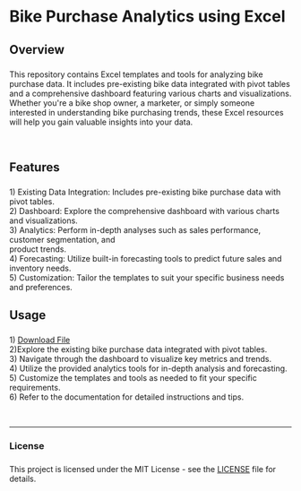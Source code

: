 <h1 align="left">Bike Purchase Analytics using Excel</h1>

###

<h2 align="left">Overview</h2>

###

<p align="left">This repository contains Excel templates and tools for analyzing bike purchase data. It includes pre-existing bike data integrated with pivot tables and a comprehensive dashboard featuring various charts and visualizations. Whether you're a bike shop owner, a marketer, or simply someone interested in understanding bike purchasing trends, these Excel resources will help you gain valuable insights into your data.</p>

&nbsp;

<h2 align="left">Features</h2>

###

<p align="left">1) Existing Data Integration: Includes pre-existing bike purchase data with pivot tables.<br>2) Dashboard: Explore the comprehensive dashboard with various charts and visualizations.<br>3) Analytics: Perform in-depth analyses such as sales performance, customer segmentation, and <br>product trends.<br>4) Forecasting: Utilize built-in forecasting tools to predict future sales and inventory needs.<br>5) Customization: Tailor the templates to suit your specific business needs and preferences.</p>

###

<h2 align="left">Usage</h2>

###

<p align="left">1) <a href="https://github.com/Php93/Analytics-with-Excel/blob/main/Bike%20Purchase%20Analysis.xlsx">Download File</a><br>2)Explore the existing bike purchase data integrated with pivot tables.<br>3) Navigate through the dashboard to visualize key metrics and trends.<br>4) Utilize the provided analytics tools for in-depth analysis and forecasting.<br>5) Customize the templates and tools as needed to fit your specific requirements.<br>6) Refer to the documentation for detailed instructions and tips.</p>

&nbsp;

<hr></hr>

<h3 align="left">License</h3>

###

<p align="left">This project is licensed under the MIT License - see the <a href="https://github.com/Php93/Analytics-with-Excel/blob/main/LICENSE">LICENSE</a> file for details.</p>

###
